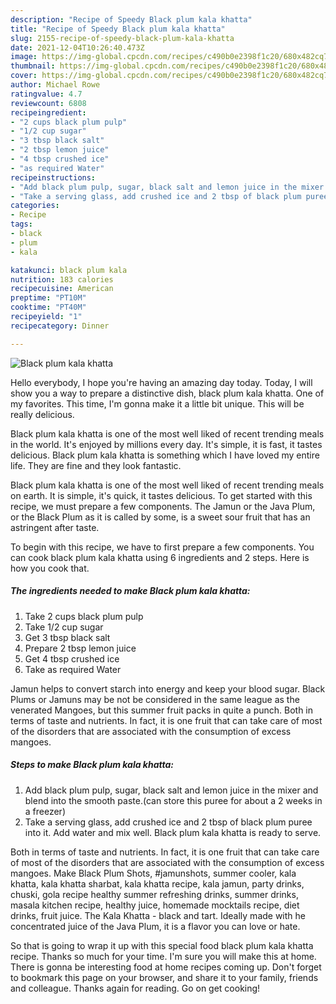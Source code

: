 ```yaml
---
description: "Recipe of Speedy Black plum kala khatta"
title: "Recipe of Speedy Black plum kala khatta"
slug: 2155-recipe-of-speedy-black-plum-kala-khatta
date: 2021-12-04T10:26:40.473Z
image: https://img-global.cpcdn.com/recipes/c490b0e2398f1c20/680x482cq70/black-plum-kala-khatta-recipe-main-photo.jpg
thumbnail: https://img-global.cpcdn.com/recipes/c490b0e2398f1c20/680x482cq70/black-plum-kala-khatta-recipe-main-photo.jpg
cover: https://img-global.cpcdn.com/recipes/c490b0e2398f1c20/680x482cq70/black-plum-kala-khatta-recipe-main-photo.jpg
author: Michael Rowe
ratingvalue: 4.7
reviewcount: 6808
recipeingredient:
- "2 cups black plum pulp"
- "1/2 cup sugar"
- "3 tbsp black salt"
- "2 tbsp lemon juice"
- "4 tbsp crushed ice"
- "as required Water"
recipeinstructions:
- "Add black plum pulp, sugar, black salt and lemon juice in the mixer and blend into the smooth paste.(can store this puree for about a 2 weeks in a freezer)"
- "Take a serving glass, add crushed ice and 2 tbsp of black plum puree into it. Add water and mix well. Black plum kala khatta is ready to serve."
categories:
- Recipe
tags:
- black
- plum
- kala

katakunci: black plum kala 
nutrition: 183 calories
recipecuisine: American
preptime: "PT10M"
cooktime: "PT40M"
recipeyield: "1"
recipecategory: Dinner

---
```



![Black plum kala khatta](https://img-global.cpcdn.com/recipes/c490b0e2398f1c20/680x482cq70/black-plum-kala-khatta-recipe-main-photo.jpg)

Hello everybody, I hope you're having an amazing day today. Today, I will show you a way to prepare a distinctive dish, black plum kala khatta. One of my favorites. This time, I'm gonna make it a little bit unique. This will be really delicious.

Black plum kala khatta is one of the most well liked of recent trending meals in the world. It's enjoyed by millions every day. It's simple, it is fast, it tastes delicious. Black plum kala khatta is something which I have loved my entire life. They are fine and they look fantastic.

Black plum kala khatta is one of the most well liked of recent trending meals on earth. It is simple, it&#39;s quick, it tastes delicious. To get started with this recipe, we must prepare a few components. The Jamun or the Java Plum, or the Black Plum as it is called by some, is a sweet sour fruit that has an astringent after taste.


To begin with this recipe, we have to first prepare a few components. You can cook black plum kala khatta using 6 ingredients and 2 steps. Here is how you cook that.

<!--inarticleads1-->

##### The ingredients needed to make Black plum kala khatta:

1. Take 2 cups black plum pulp
1. Take 1/2 cup sugar
1. Get 3 tbsp black salt
1. Prepare 2 tbsp lemon juice
1. Get 4 tbsp crushed ice
1. Take as required Water


Jamun helps to convert starch into energy and keep your blood sugar. Black Plums or Jamuns may be not be considered in the same league as the venerated Mangoes, but this summer fruit packs in quite a punch. Both in terms of taste and nutrients. In fact, it is one fruit that can take care of most of the disorders that are associated with the consumption of excess mangoes. 

<!--inarticleads2-->

##### Steps to make Black plum kala khatta:

1. Add black plum pulp, sugar, black salt and lemon juice in the mixer and blend into the smooth paste.(can store this puree for about a 2 weeks in a freezer)
1. Take a serving glass, add crushed ice and 2 tbsp of black plum puree into it. Add water and mix well. Black plum kala khatta is ready to serve.


Both in terms of taste and nutrients. In fact, it is one fruit that can take care of most of the disorders that are associated with the consumption of excess mangoes. Make Black Plum Shots, #jamunshots, summer cooler, kala khatta, kala khatta sharbat, kala khatta recipe, kala jamun, party drinks, chuski, gola recipe healthy summer refreshing drinks, summer drinks, masala kitchen recipe, healthy juice, homemade mocktails recipe, diet drinks, fruit juice. The Kala Khatta - black and tart. Ideally made with he concentrated juice of the Java Plum, it is a flavor you can love or hate. 

So that is going to wrap it up with this special food black plum kala khatta recipe. Thanks so much for your time. I'm sure you will make this at home. There is gonna be interesting food at home recipes coming up. Don't forget to bookmark this page on your browser, and share it to your family, friends and colleague. Thanks again for reading. Go on get cooking!
